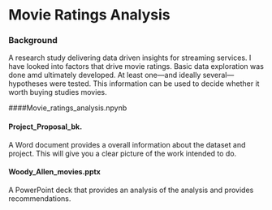 # Movie Ratings Analysis

### Background

A research study delivering data driven insights for streaming services. I have looked into factors that drive movie ratings. Basic data exploration was done amd ultimately developed. At least one—and ideally several—hypotheses were tested.  This information can be used to decide whether it worth buying studies movies. 

####Movie_ratings_analysis.npynb

#### Project_Proposal_bk.

A Word document provides a overall information about the dataset and project. This will give you a clear picture of the work intended to do.

#### Woody_Allen_movies.pptx

A PowerPoint deck that provides an analysis of the analysis and provides recommendations.

